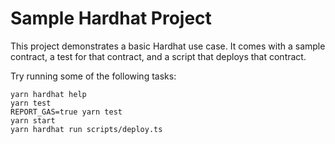 # Sample Hardhat Project

This project demonstrates a basic Hardhat use case. It comes with a sample contract, a test for that contract, and a script that deploys that contract.

Try running some of the following tasks:

```shell
yarn hardhat help
yarn test
REPORT_GAS=true yarn test
yarn start
yarn hardhat run scripts/deploy.ts
```
